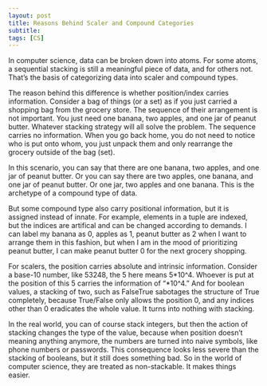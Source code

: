 ```yaml
---
layout: post
title: Reasons Behind Scaler and Compound Categories
subtitle: 
tags: [CS]
---
```

In computer science, data can be broken down into atoms. For some atoms, a sequential stacking is still a meaningful piece of data, and for others not. That’s the basis of categorizing data into scaler and compound types. 

The reason behind this difference is whether position/index carries information. Consider a bag of things (or a set) as if you just carried a shopping bag from the grocery store. The sequence of their arrangement is not important. You just need one banana, two apples, and one jar of peanut butter. Whatever stacking strategy will all solve the problem. The sequence carries no information. When you go back home, you do not need to notice who is put onto whom, you just unpack them and only rearrange the grocery outside of the bag (set).

In this scenario, you can say that there are one banana, two apples, and one jar of peanut butter. Or you can say there are two apples, one banana, and one jar of peanut butter. Or one jar, two apples and one banana. This is the archetype of a compound type of data. 

But some compound type also carry positional information, but it is assigned instead of innate. For example, elements in a tuple are indexed, but the indices are artifical and can be changed according to demands. I can label my banana as 0, apples as 1, peanut butter as 2 when I want to arrange them in this fashion, but when I am in the mood of prioritizing peanut butter, I can make peanut butter 0 for the next grocery shopping. 

For scalers, the position carries absolute and intrinsic information. Consider a base-10 number, like 53248, the 5 here means 5*10^4. Whoever is put at the position of this 5 carries the information of “*10^4.” And for boolean values, a stacking of two, such as FalseTrue sabotages the structure of True completely, because True/False only allows the position 0, and any indices other than 0 eradicates the whole value. It turns into nothing with stacking. 

In the real world, you can of course stack integers, but then the action of stacking changes the type of the value, because when position doesn’t meaning anything anymore, the numbers are turned into naive symbols, like phone numbers or passwords. This consequence looks less severe than the stacking of booleans, but it still does something bad. So in the world of computer science, they are treated as non-stackable. It makes things easier.  
